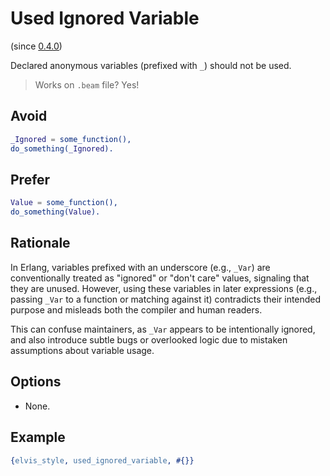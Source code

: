 # Used Ignored Variable

(since [0.4.0](https://github.com/inaka/elvis_core/releases/tag/0.4.0))

Declared anonymous variables (prefixed with `_`) should not be used.

> Works on `.beam` file? Yes!

## Avoid

```erlang
_Ignored = some_function(),
do_something(_Ignored).
```

## Prefer

```erlang
Value = some_function(),
do_something(Value).
```

## Rationale

In Erlang, variables prefixed with an underscore (e.g., `_Var`) are conventionally treated as
"ignored" or "don't care" values, signaling that they are unused. However, using these variables in
later expressions (e.g., passing `_Var` to a function or matching against it) contradicts their
intended purpose and misleads both the compiler and human readers.

This can confuse maintainers, as `_Var` appears to be intentionally ignored, and also introduce
subtle bugs or overlooked logic due to mistaken assumptions about variable usage.

## Options

- None.

## Example

```erlang
{elvis_style, used_ignored_variable, #{}}
```
